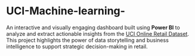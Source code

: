 # UCI-Machine-learning-
An interactive and visually engaging dashboard built using **Power BI** to analyze and extract actionable insights from the [UCI Online Retail Dataset](https://archive.ics.uci.edu/ml/datasets/online+retail). This project highlights the power of data storytelling and business intelligence to support strategic decision-making in retail.
